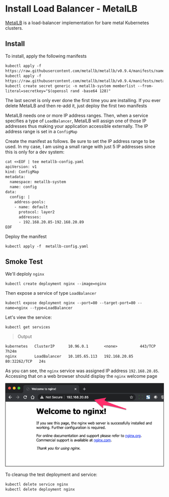 # Install Load Balancer - MetalLB

[MetalLB](https://metallb.universe.tf/) is a load-balancer implementation for bare metal Kubernetes clusters.


## Install

To install, apply the following manifests

```
kubectl apply -f https://raw.githubusercontent.com/metallb/metallb/v0.9.4/manifests/namespace.yaml
kubectl apply -f https://raw.githubusercontent.com/metallb/metallb/v0.9.4/manifests/metallb.yaml
kubectl create secret generic -n metallb-system memberlist --from-literal=secretkey="$(openssl rand -base64 128)"
```

The last secret is only ever done the first time you are installing.  If you ever delete MetalLB and then re-add it, just deploy the first two manifests

MetalLB needs one or more IP address ranges.  Then, when a service specifies a type of `LoadBalancer`, MetalLB will assign one of those IP addresses thus making your application accessible externally.  The IP address range is set in a `ConfigMap`

Create the manifest as follows.  Be sure to set the IP address range to be used.  In my case, I am using a small range with just 5 IP addresses since this is only for a dev system:

```
cat <<EOF | tee metallb-config.yaml
apiVersion: v1
kind: ConfigMap
metadata:
  namespace: metallb-system
  name: config
data:
  config: |
    address-pools:
    - name: default
      protocol: layer2
      addresses:
      - 192.168.20.85-192.168.20.89
EOF
```

Deploy the manifest

```
kubectl apply -f  metallb-config.yaml
```

## Smoke Test

We'll deploly `nginx`

```
kubectl create deployment nginx --image=nginx
```

Then expose a service of type `LoadBalancer`

```
kubectl expose deployment nginx --port=80 --target-port=80 --name=nginx --type=LoadBalancer
```

Let's view the service:

```
kubectl get services
```

> Output

```
kubernetes   ClusterIP      10.96.0.1       <none>          443/TCP        7h24m
nginx        LoadBalancer   10.105.65.113   192.168.20.85   80:32262/TCP   24s
```
As you can see, the `nginx` service was assigned IP address `192.168.20.85`.  Accessing that on a web browser should display the `nginx` welcome page

<img src="https://github.com/dleewo/kubernetes-bare-metal-tasks/raw/main/images/metallb-nginx.png" width="600" border="1" />

To cleanup the test deployment and service:

```
kubectl delete service nginx
kubectl delete deployment nginx
```





